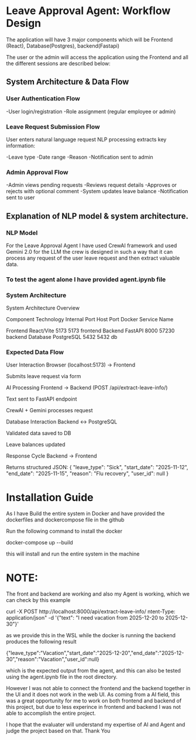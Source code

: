 # Leave Approval Agent: Workflow Design
The application will have 3 major components which will be Frontend (React), Database(Postgres), backend(Fastapi)

The user or the admin will access the application using the Frontend and all the different sessions are described below:

## System Architecture & Data Flow

### User Authentication Flow

-User login/registration
-Role assignment (regular employee or admin)

### Leave Request Submission Flow

User enters natural language request
NLP processing extracts key information:

-Leave type
-Date range
-Reason
-Notification sent to admin

### Admin Approval Flow

-Admin views pending requests
-Reviews request details
-Approves or rejects with optional comment
-System updates leave balance
-Notification sent to user

## Explanation of NLP model & system architecture.

### NLP Model 

For the Leave Approval Agent I have used CrewAI framework and used Gemini 2.0 for the LLM
the crew is designed in such a way that it can process any request of the user leave request and then extract valuable data.

### To test the agent alone I have provided agent.ipynb file

### System Architecture

System Architecture Overview

Component	Technology	 Internal Port   	Host Port	     Docker Service Name

Frontend	React/Vite	    5173	         5173	              frontend
Backend	  FastAPI	        8000	         57230              backend
Database	PostgreSQL	    5432	          5432	               db

### Expected Data Flow

User Interaction
Browser (localhost:5173) → Frontend

Submits leave request via form

AI Processing
Frontend → Backend (POST /api/extract-leave-info/)

Text sent to FastAPI endpoint

CrewAI + Gemini processes request

Database Interaction
Backend ↔ PostgreSQL

Validated data saved to DB

Leave balances updated

Response Cycle
Backend → Frontend

Returns structured JSON:
{
  "leave_type": "Sick",
  "start_date": "2025-11-12",
  "end_date": "2025-11-15",
  "reason": "Flu recovery",
  "user_id": null
}

# Installation Guide

As I have Build the entire system in Docker and have provided the dockerfiles and dockercompose file in the github 

Run the following command to install the docker 

docker-compose up --build 

this will install and run the entire system in the machine 

# NOTE: 

The front and backend are working and also my Agent is working, which we can check by this example

curl -X POST http://localhost:8000/api/extract-leave-info/   ntent-Type: application/json"   -d '{"text": "I need vacation from 2025-12-20 to 2025-12-30"}'

as we provide this in the WSL while the docker is running the backend produces the following result

{"leave_type":"Vacation","start_date":"2025-12-20","end_date":"2025-12-30","reason":"Vacation","user_id":null}

which is the expected output from the agent, and this can also be tested using the agent.ipynb file in the root directory.

However I was not able to connect the frontend and the backend together in the UI and it does not work in the web UI.
As coming from a AI field, this was a great opportunity for me to work on both frontend and backend of this project, but due to less experince in frontend and backend I was not able to accomplish the entire 
project.

I hope that the evaluater will understand my expertise of AI and Agent and judge the project based on that.
Thank You
